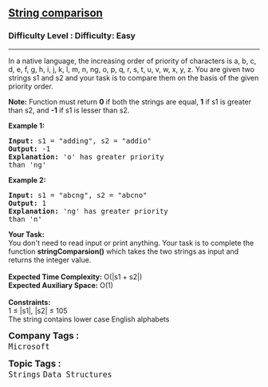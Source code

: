 <h2><a href="https://www.geeksforgeeks.org/problems/string-comparison5858/1?page=2&company=Microsoft&difficulty=Basic,Easy,Medium,Hard&status=unsolved,attempted&sortBy=accuracy">String comparison</a></h2><h3>Difficulty Level : Difficulty: Easy</h3><hr><div class="problems_problem_content__Xm_eO"><p>In a native language, the increasing order of priority of characters is a, b, c, d, e, f, g, h, i, j, k, l, m, n, ng, o, p, q, r, s, t, u, v, w, x, y, z. You are given two strings s1 and s2 and your task is to&nbsp;compare them on the basis of the given priority order.</p>
<p><strong>Note:</strong> Function must return <strong>0</strong> if both the strings are equal, <strong>1</strong> if s1 is greater than s2, and <strong>-1</strong> if s1 is lesser than s2.</p>
<p><strong>Example 1:</strong></p>
<pre><strong>Input:</strong> s1 = "adding", s2 = "addio"
<strong>Output:</strong> -1
<strong>Explanation:</strong> 'o' has greater priority 
than 'ng'</pre>
<p><strong>Example 2:</strong></p>
<pre><strong>Input:</strong> s1 = "abcng", s2 = "abcno"
<strong>Output:</strong> 1
<strong>Explanation:</strong> 'ng' has greater priority 
than 'n'</pre>
<p><strong>Your Task:&nbsp;&nbsp;</strong><br>You don't need to read input or print anything. Your task is to complete the function <strong>stringComparsion()</strong>&nbsp;which takes the two strings<strong> </strong>as input and returns the integer value.<br><br><strong>Expected Time Complexity:</strong>&nbsp;O(|s1 + s2|)<br><strong>Expected Auxiliary Space:</strong>&nbsp;O(1)<br><br><strong>Constraints:</strong><br>1 ≤ |s1|, |s2| ≤ 105<br>The string contains lower case English alphabets</p></div><p><span style=font-size:18px><strong>Company Tags : </strong><br><code>Microsoft</code>&nbsp;<br><p><span style=font-size:18px><strong>Topic Tags : </strong><br><code>Strings</code>&nbsp;<code>Data Structures</code>&nbsp;